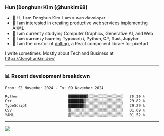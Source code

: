 ### Hun (Donghun) Kim (@hunkim98)

- 👋 Hi, I am Donghun Kim. I am a web developer. 
- 🤔 I am interested in creating productive web services implementing AI/ML
- 🔭 I am currently studying Computer Graphics, Generative AI, and Web 
- 🌱 I am currently learning Typescript, Python, C#, Rust, Jupyter
- 🎨 I am the creator of [dotting](https://github.com/hunkim98/dotting), a React component library for pixel art

I write sometimes. Mostly about Tech and Business at https://donghunkim.dev/

---
### 📊 Recent development breakdown
<!--START_SECTION:waka-->

```txt
From: 02 November 2024 - To: 09 November 2024

Python                       ████████▓░░░░░░░░░░░░░░░░   35.20 %
C++                          ███████▒░░░░░░░░░░░░░░░░░   29.82 %
TypeScript                   ███████▒░░░░░░░░░░░░░░░░░   29.29 %
CSV                          ▒░░░░░░░░░░░░░░░░░░░░░░░░   01.69 %
YAML                         ▒░░░░░░░░░░░░░░░░░░░░░░░░   01.52 %
```

<!--END_SECTION:waka-->
---

<!-- <div align='center'> -->
  <img align="center" src="https://github-readme-stats.vercel.app/api?username=hunkim98&theme=dark&show_icons=true"/>
<!-- </div> -->
<!--
**hunkim98/hunkim98** is a ✨ _special_ ✨ repository because its `README.md` (this file) appears on your GitHub profile.

Here are some ideas to get you started:

- 🔭 I’m currently working on ...
- 🌱 I’m currently learning ...
- 👯 I’m looking to collaborate on ...
- 🤔 I’m looking for help with ...
- 💬 Ask me about ...
- 📫 How to reach me: ...
- 😄 Pronouns: ...
- ⚡ Fun fact: ...
-->
